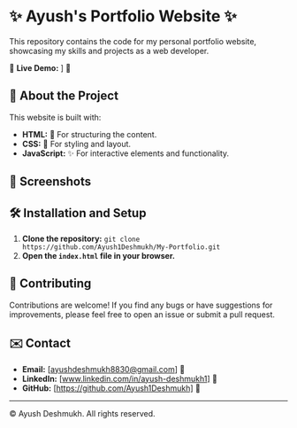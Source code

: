 # ✨ Ayush's Portfolio Website ✨

This repository contains the code for my personal portfolio website, showcasing my skills and projects as a web developer. 

🚀 **Live Demo:** ] 🚀

## 📖 About the Project

This website is built with:

* **HTML:**  🧱 For structuring the content.
* **CSS:** 🎨 For styling and layout.
* **JavaScript:** ✨ For interactive elements and functionality.

## 📸 Screenshots 

## 🛠️ Installation and Setup

1. **Clone the repository:** `git clone https://github.com/Ayush1Deshmukh/My-Portfolio.git`
2. **Open the `index.html` file in your browser.**

## 🤝 Contributing

Contributions are welcome! If you find any bugs or have suggestions for improvements, please feel free to open an issue or submit a pull request.

## ✉️ Contact

* **Email:** [ayushdeshmukh8830@gmail.com] 📧
* **LinkedIn:** [www.linkedin.com/in/ayush-deshmukh1] 💼
* **GitHub:** [https://github.com/Ayush1Deshmukh] 🐙

---
© Ayush Deshmukh. All rights reserved.
